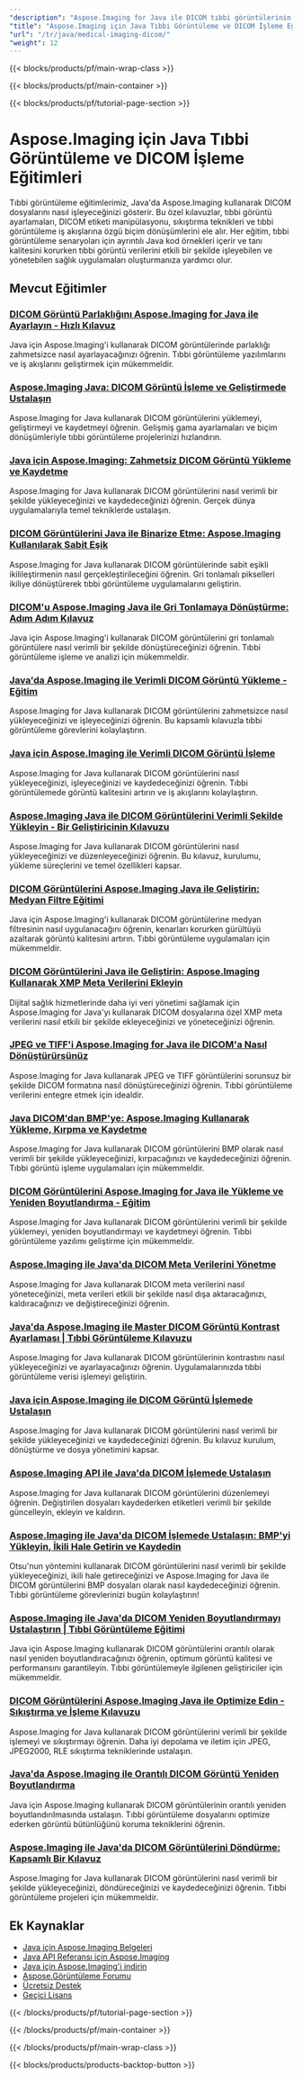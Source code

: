 ```yaml
---
"description": "Aspose.Imaging for Java ile DICOM tıbbi görüntülerinin işlenmesi, ayarlamalar ve özel tıbbi görüntüleme işlemlerine ilişkin kapsamlı eğitimler."
"title": "Aspose.Imaging için Java Tıbbi Görüntüleme ve DICOM İşleme Eğitimleri"
"url": "/tr/java/medical-imaging-dicom/"
"weight": 12
---
```


{{< blocks/products/pf/main-wrap-class >}}

{{< blocks/products/pf/main-container >}}

{{< blocks/products/pf/tutorial-page-section >}}
# Aspose.Imaging için Java Tıbbi Görüntüleme ve DICOM İşleme Eğitimleri

Tıbbi görüntüleme eğitimlerimiz, Java'da Aspose.Imaging kullanarak DICOM dosyalarını nasıl işleyeceğinizi gösterir. Bu özel kılavuzlar, tıbbi görüntü ayarlamaları, DICOM etiketi manipülasyonu, sıkıştırma teknikleri ve tıbbi görüntüleme iş akışlarına özgü biçim dönüşümlerini ele alır. Her eğitim, tıbbi görüntüleme senaryoları için ayrıntılı Java kod örnekleri içerir ve tanı kalitesini korurken tıbbi görüntü verilerini etkili bir şekilde işleyebilen ve yönetebilen sağlık uygulamaları oluşturmanıza yardımcı olur.

## Mevcut Eğitimler

### [DICOM Görüntü Parlaklığını Aspose.Imaging for Java ile Ayarlayın - Hızlı Kılavuz](./adjust-dicom-brightness-aspose-imaging-java/)
Java için Aspose.Imaging'i kullanarak DICOM görüntülerinde parlaklığı zahmetsizce nasıl ayarlayacağınızı öğrenin. Tıbbi görüntüleme yazılımlarını ve iş akışlarını geliştirmek için mükemmeldir.

### [Aspose.Imaging Java: DICOM Görüntü İşleme ve Geliştirmede Ustalaşın](./aspose-imaging-java-load-enhance-dicom-images/)
Aspose.Imaging for Java kullanarak DICOM görüntülerini yüklemeyi, geliştirmeyi ve kaydetmeyi öğrenin. Gelişmiş gama ayarlamaları ve biçim dönüşümleriyle tıbbi görüntüleme projelerinizi hızlandırın.

### [Java için Aspose.Imaging: Zahmetsiz DICOM Görüntü Yükleme ve Kaydetme](./aspose-imaging-java-load-save-dicom-images/)
Aspose.Imaging for Java kullanarak DICOM görüntülerini nasıl verimli bir şekilde yükleyeceğinizi ve kaydedeceğinizi öğrenin. Gerçek dünya uygulamalarıyla temel tekniklerde ustalaşın.

### [DICOM Görüntülerini Java ile Binarize Etme: Aspose.Imaging Kullanılarak Sabit Eşik](./binarize-dicom-images-fixed-threshold-java-aspose-imaging/)
Aspose.Imaging for Java kullanarak DICOM görüntülerinde sabit eşikli ikilileştirmenin nasıl gerçekleştirileceğini öğrenin. Gri tonlamalı pikselleri ikiliye dönüştürerek tıbbi görüntüleme uygulamalarını geliştirin.

### [DICOM'u Aspose.Imaging Java ile Gri Tonlamaya Dönüştürme: Adım Adım Kılavuz](./dicom-to-grayscale-aspose-imaging-java/)
Java için Aspose.Imaging'i kullanarak DICOM görüntülerini gri tonlamalı görüntülere nasıl verimli bir şekilde dönüştüreceğinizi öğrenin. Tıbbi görüntüleme işleme ve analizi için mükemmeldir.

### [Java'da Aspose.Imaging ile Verimli DICOM Görüntü Yükleme - Eğitim](./master-dicom-image-loading-aspose-imaging-java/)
Aspose.Imaging for Java kullanarak DICOM görüntülerini zahmetsizce nasıl yükleyeceğinizi ve işleyeceğinizi öğrenin. Bu kapsamlı kılavuzla tıbbi görüntüleme görevlerini kolaylaştırın.

### [Java için Aspose.Imaging ile Verimli DICOM Görüntü İşleme](./master-dicom-processing-aspose-imaging-java/)
Aspose.Imaging for Java kullanarak DICOM görüntülerini nasıl yükleyeceğinizi, işleyeceğinizi ve kaydedeceğinizi öğrenin. Tıbbi görüntülemede görüntü kalitesini artırın ve iş akışlarını kolaylaştırın.

### [Aspose.Imaging Java ile DICOM Görüntülerini Verimli Şekilde Yükleyin - Bir Geliştiricinin Kılavuzu](./load-dicom-images-aspose-imaging-java/)
Aspose.Imaging for Java kullanarak DICOM görüntülerini nasıl yükleyeceğinizi ve düzenleyeceğinizi öğrenin. Bu kılavuz, kurulumu, yükleme süreçlerini ve temel özellikleri kapsar.

### [DICOM Görüntülerini Aspose.Imaging Java ile Geliştirin: Medyan Filtre Eğitimi](./apply-median-filter-dicom-images-aspose-imaging-java/)
Java için Aspose.Imaging'i kullanarak DICOM görüntülerine medyan filtresinin nasıl uygulanacağını öğrenin, kenarları korurken gürültüyü azaltarak görüntü kalitesini artırın. Tıbbi görüntüleme uygulamaları için mükemmeldir.

### [DICOM Görüntülerini Java ile Geliştirin: Aspose.Imaging Kullanarak XMP Meta Verilerini Ekleyin](./java-dicom-xmp-metadata-aspose-imaging/)
Dijital sağlık hizmetlerinde daha iyi veri yönetimi sağlamak için Aspose.Imaging for Java'yı kullanarak DICOM dosyalarına özel XMP meta verilerini nasıl etkili bir şekilde ekleyeceğinizi ve yöneteceğinizi öğrenin.

### [JPEG ve TIFF'i Aspose.Imaging for Java ile DICOM'a Nasıl Dönüştürürsünüz](./convert-jpeg-tiff-to-dicom-aspose-imaging-java/)
Aspose.Imaging for Java kullanarak JPEG ve TIFF görüntülerini sorunsuz bir şekilde DICOM formatına nasıl dönüştüreceğinizi öğrenin. Tıbbi görüntüleme verilerini entegre etmek için idealdir.

### [Java DICOM'dan BMP'ye: Aspose.Imaging Kullanarak Yükleme, Kırpma ve Kaydetme](./java-dicom-crop-save-bmp-aspose-imaging/)
Aspose.Imaging for Java kullanarak DICOM görüntülerini BMP olarak nasıl verimli bir şekilde yükleyeceğinizi, kırpacağınızı ve kaydedeceğinizi öğrenin. Tıbbi görüntü işleme uygulamaları için mükemmeldir.

### [DICOM Görüntülerini Aspose.Imaging for Java ile Yükleme ve Yeniden Boyutlandırma - Eğitim](./load-resize-dicom-aspose-imaging-java/)
Aspose.Imaging for Java kullanarak DICOM görüntülerini verimli bir şekilde yüklemeyi, yeniden boyutlandırmayı ve kaydetmeyi öğrenin. Tıbbi görüntüleme yazılımı geliştirme için mükemmeldir.

### [Aspose.Imaging ile Java'da DICOM Meta Verilerini Yönetme](./manage-dicom-metadata-aspose-imaging-java/)
Aspose.Imaging for Java kullanarak DICOM meta verilerini nasıl yöneteceğinizi, meta verileri etkili bir şekilde nasıl dışa aktaracağınızı, kaldıracağınızı ve değiştireceğinizi öğrenin.

### [Java'da Aspose.Imaging ile Master DICOM Görüntü Kontrast Ayarlaması | Tıbbi Görüntüleme Kılavuzu](./load-adjust-dicom-image-contrast-aspose-imaging-java/)
Aspose.Imaging for Java kullanarak DICOM görüntülerinin kontrastını nasıl yükleyeceğinizi ve ayarlayacağınızı öğrenin. Uygulamalarınızda tıbbi görüntüleme verisi işlemeyi geliştirin.

### [Java için Aspose.Imaging ile DICOM Görüntü İşlemede Ustalaşın](./loading-saving-dicom-images-aspose-imaging-java/)
Aspose.Imaging for Java kullanarak DICOM görüntülerini nasıl verimli bir şekilde yükleyeceğinizi ve kaydedeceğinizi öğrenin. Bu kılavuz kurulum, dönüştürme ve dosya yönetimini kapsar.

### [Aspose.Imaging API ile Java'da DICOM İşlemede Ustalaşın](./master-dicom-image-processing-aspose-imaging-java/)
Aspose.Imaging for Java kullanarak DICOM görüntülerini düzenlemeyi öğrenin. Değiştirilen dosyaları kaydederken etiketleri verimli bir şekilde güncelleyin, ekleyin ve kaldırın.

### [Aspose.Imaging ile Java'da DICOM İşlemede Ustalaşın: BMP'yi Yükleyin, İkili Hale Getirin ve Kaydedin](./loading-processing-dicom-aspose-imaging-java/)
Otsu'nun yöntemini kullanarak DICOM görüntülerini nasıl verimli bir şekilde yükleyeceğinizi, ikili hale getireceğinizi ve Aspose.Imaging for Java ile DICOM görüntülerini BMP dosyaları olarak nasıl kaydedeceğinizi öğrenin. Tıbbi görüntüleme görevlerinizi bugün kolaylaştırın!

### [Aspose.Imaging ile Java'da DICOM Yeniden Boyutlandırmayı Ustalaştırın | Tıbbi Görüntüleme Eğitimi](./master-dicom-resizing-aspose-imaging-java/)
Java için Aspose.Imaging kullanarak DICOM görüntülerini orantılı olarak nasıl yeniden boyutlandıracağınızı öğrenin, optimum görüntü kalitesi ve performansını garantileyin. Tıbbi görüntülemeyle ilgilenen geliştiriciler için mükemmeldir.

### [DICOM Görüntülerini Aspose.Imaging Java ile Optimize Edin - Sıkıştırma ve İşleme Kılavuzu](./dicom-image-processing-aspose-imaging-java/)
Aspose.Imaging for Java kullanarak DICOM görüntülerini verimli bir şekilde işlemeyi ve sıkıştırmayı öğrenin. Daha iyi depolama ve iletim için JPEG, JPEG2000, RLE sıkıştırma tekniklerinde ustalaşın.

### [Java'da Aspose.Imaging ile Orantılı DICOM Görüntü Yeniden Boyutlandırma](./proportional-dicom-image-resizing-aspose-imaging-java/)
Java için Aspose.Imaging kullanarak DICOM görüntülerinin orantılı yeniden boyutlandırılmasında ustalaşın. Tıbbi görüntüleme dosyalarını optimize ederken görüntü bütünlüğünü koruma tekniklerini öğrenin.

### [Aspose.Imaging ile Java'da DICOM Görüntülerini Döndürme: Kapsamlı Bir Kılavuz](./load-rotate-dicom-images-aspose-imaging-java/)
Aspose.Imaging for Java kullanarak DICOM görüntülerini nasıl verimli bir şekilde yükleyeceğinizi, döndüreceğinizi ve kaydedeceğinizi öğrenin. Tıbbi görüntüleme projeleri için mükemmeldir.

## Ek Kaynaklar

- [Java için Aspose.Imaging Belgeleri](https://docs.aspose.com/imaging/java/)
- [Java API Referansı için Aspose.Imaging](https://reference.aspose.com/imaging/java/)
- [Java için Aspose.Imaging'i indirin](https://releases.aspose.com/imaging/java/)
- [Aspose.Görüntüleme Forumu](https://forum.aspose.com/c/imaging)
- [Ücretsiz Destek](https://forum.aspose.com/)
- [Geçici Lisans](https://purchase.aspose.com/temporary-license/)

{{< /blocks/products/pf/tutorial-page-section >}}

{{< /blocks/products/pf/main-container >}}

{{< /blocks/products/pf/main-wrap-class >}}

{{< blocks/products/products-backtop-button >}}